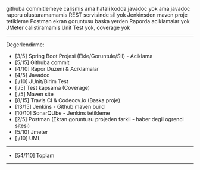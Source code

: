 githuba commitlemeye calismis ama hatali
kodda javadoc yok ama javadoc raporu olusturamamamis
REST servisinde sil yok
Jenkinsden maven proje tetikleme
Postman ekran goruntusu baska yerden
Raporda aciklamalar yok
JMeter calistiramamis
Unit Test yok, coverage yok 

**************************************************************************
Degerlendirme:

* [3/5] Spring Boot Projesi (Ekle/Goruntule/Sil)  - Aciklama
* [5/15] Githuba commit
* [4/10] Rapor Duzeni & Aciklamalar
* [4/5] Javadoc
* [ /10] JUnit/Birim Test
* [ /5] Test kapsama (Coverage)
* [ /5] Maven site
* [8/15] Travis CI & Codecov.io (Baska proje)
* [13/15] Jenkins - Github maven build
* [10/10] SonarQUbe - Jenkins tetikleme
* [2/5] Postman (Ekran goruntusu projeden farkli - haber degil ogrenci sitesi)
* [5/10] Jmeter
* [ /10] UML
---------------------------
* [54/110] Toplam

**************************************************************************